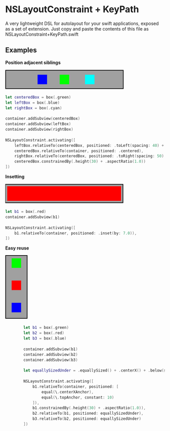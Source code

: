# NSLayoutConstraint + KeyPath

A very lightweight DSL for autolayout for your swift applications, exposed as a set of extension.
Just copy and paste the contents of this file as NSLayoutConstraint+KeyPath.swift


## Examples

**Position adjacent siblings**

![](adjacent_siblings.png)
```swift
let centeredBox = box(.green)
let leftBox = box(.blue)
let rightBox = box(.cyan)

container.addSubview(centeredBox)
container.addSubview(leftBox)
container.addSubview(rightBox)

NSLayoutConstraint.activating([
	leftBox.relativeTo(centeredBox, positioned: .toLeft(spacing: 40) + .equallySized() + .centerY()),
	centeredBox.relativeTo(container, positioned: .centered),
	rightBox.relativeTo(centeredBox, positioned: .toRight(spacing: 50) + .equallySized() + .centerY()),
	centeredBox.constrainedBy(.height(30) + .aspectRatio(1.0))
])
```

**Insetting**

![](inset.png)
```swift
let b1 = box(.red)
container.addSubview(b1)

NSLayoutConstraint.activating([
	b1.relativeTo(container, positioned: .inset(by: 7.0)),
])
```

**Easy reuse**

![](vertical_stacking.png)

```swift
        let b1 = box(.green)
        let b2 = box(.red)
        let b3 = box(.blue)

        container.addSubview(b1)
        container.addSubview(b2)
        container.addSubview(b3)

        let equallySizedUnder = .equallySized() + .centerX() + .below(spacing: 40)

        NSLayoutConstraint.activating([
            b1.relativeTo(container, positioned: [
                equal(\.centerXAnchor),
                equal(\.topAnchor, constant: 10)
            ]),
            b1.constrainedBy(.height(30) + .aspectRatio(1.0)),
            b2.relativeTo(b1, positioned: equallySizedUnder),
            b3.relativeTo(b2, positioned: equallySizedUnder)
        ])
```

